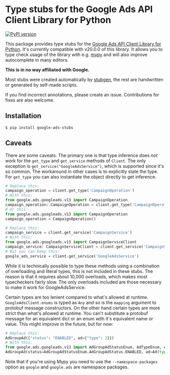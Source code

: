 # Type stubs for the Google Ads API Client Library for Python

[![PyPI version](https://badge.fury.io/py/google-ads-stubs.svg)](https://badge.fury.io/py/google-ads-stubs)

This package provides type stubs for the [Google Ads API Client Library for Python](https://github.com/googleads/google-ads-python). 
It's currently compatible with v20.0.0 of this library. It allows you to type check usage of the library with e.g. [mypy](http://mypy-lang.org/) and will also improve autocomplete in many editors.

**This is in no way affiliated with Google.**

Most stubs were created automatically by [stubgen](https://mypy.readthedocs.io/en/stable/stubgen.html), the rest are handwritten or generated by self-made scripts.

If you find incorrect annotations, please create an issue. Contributions for fixes are also welcome.

## Installation

```
$ pip install google-ads-stubs
```

## Caveats

There are some caveats. The primary one is that type inference does _not_ work for the `get_type` and `get_service`
methods of `Client`. The only exception is `get_service("GoogleAdsService")`, which is supported since it's so common. The workaround in other cases is to explicitly state the type. For `get_type` you can also instantiate the object directly to get inference. 

```python
# Replace this:
campaign_operation = client.get_type('CampaignOperation')
# With this:
from google.ads.googleads.v13 import CampaignOperation
campaign_operation: CampaignOperation = client.get_type('CampaignOperation')
# Or this:
from google.ads.googleads.v13 import CampaignOperation
campaign_operation = CampaignOperation()

# Replace this:
campaign_service = client.get_service('CampaignService')
# With this:
from google.ads.googleads.v13 import CampaignServiceClient
campaign_service: CampaignServiceClient = client.get_service('CampaignService')
# But you can keep this:
google_ads_service = client.get_service('GoogleAdsService')
```

While it is technically possible to type these methods using a combination of overloading and literal types,
this is not included in these stubs. The reason is that it requires about 10,000 overloads, which makes most typecheckers fairly slow.
The only overloads included are those necessary to make it work for GoogleAdsService.

Certain types are too lenient compared to what's allowed at runtime. `GoogleAdsClient.enums` is typed as `Any` and so is the `mapping` argument to protobuf message constructors. 
On the other hand certain types are more strict than what's allowed at runtime. You can't substitute a protobuf message for an equivalent dict or an enum with it's equivalent name or value. This might improve in the future, but for now:

```python
# Replace this:
AdGroupAd({"status": "ENABLED", ad={"type": 2}})
# With this:
from google.ads.googleads.v13 import AdGroupAdStatusEnum, AdTypeEnum, Ad
AdGroupAd(status=AdGroupAdStatusEnum.AdGroupAdStatus.ENABLED, ad=Ad(type=AdTypeEnum.AdType.TEXT_AD))
```

Note that if you're using Mypy you need to use the `--namespace-packages` option as `google` and `google.ads` are namespace packages.
